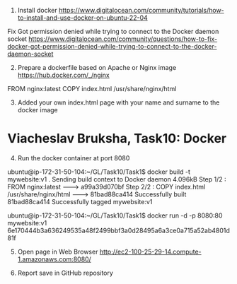  1. Install docker  https://www.digitalocean.com/community/tutorials/how-to-install-and-use-docker-on-ubuntu-22-04  

Fix Got permission denied while trying to connect to the Docker daemon socket 
https://www.digitalocean.com/community/questions/how-to-fix-docker-got-permission-denied-while-trying-to-connect-to-the-docker-daemon-socket  

2. Prepare a dockerfile based on Apache or Nginx image https://hub.docker.com/_/nginx   

FROM nginx:latest 
COPY index.html /usr/share/nginx/html 

3. Added your own index.html page with your name and surname to the docker image  

<html> 
  <head> 
    <title>Viacheslav Bruksha, Task10: Docker</title> 
  </head> 
  <body> 
    <h1>Viacheslav Bruksha, Task10: Docker</h1> 
  </body> 
</html> 

4. Run the docker container at port 8080  

ubuntu@ip-172-31-50-104:~/GL/Task10/Task1$ docker build -t mywebsite:v1 . 
Sending build context to Docker daemon  4.096kB 
Step 1/2 : FROM nginx:latest 
---> a99a39d070bf 
Step 2/2 : COPY index.html /usr/share/nginx/html 
---> 81bad88ca414 
Successfully built 81bad88ca414 
Successfully tagged mywebsite:v1 

ubuntu@ip-172-31-50-104:~/GL/Task10/Task1$ docker run -d -p 8080:80 mywebsite:v1
6e170444b3a636249535a48f2499bbf3a0d28495a6a3ce0a715a52ab4801d81f

5. Open page in Web Browser http://ec2-100-25-29-14.compute-1.amazonaws.com:8080/  

6. Report save in GitHub repository  
